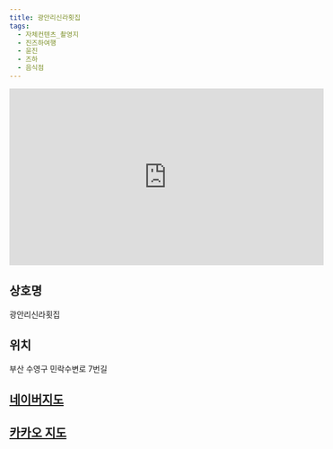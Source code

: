 ```yaml
---
title: 광안리신라횟집
tags:
  - 자체컨텐츠_촬영지
  - 진즈하여행
  - 윤진
  - 즈하
  - 음식점
---
```

<iframe width="560" height="315" src="https://www.youtube.com/embed/fdGT48DUnl8?si=n0IVMtz55I32Gv7O" title="YouTube video player" frameborder="0" allow="accelerometer; autoplay; clipboard-write; encrypted-media; gyroscope; picture-in-picture; web-share" referrerpolicy="strict-origin-when-cross-origin" allowfullscreen></iframe>


## 상호명
광안리신라횟집

## 위치
부산 수영구 민락수변로 7번길


## [네이버지도](https://naver.me/GfCsRTXL)

## [카카오 지도](https://place.map.kakao.com/9859956)